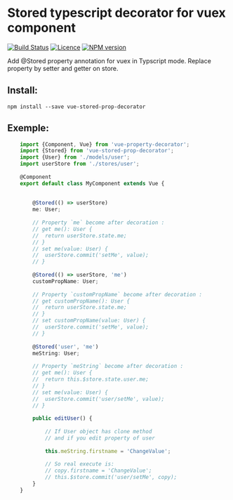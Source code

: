 # Stored typescript decorator for vuex component 

[![Build Status](https://travis-ci.org/GollumJS/vue-stored-prop-decorator.svg?branch=master)](https://travis-ci.org/GollumJS/vue-stored-prop-decorator)
[![Licence](https://img.shields.io/npm/l/vue-stored-prop-decorator.svg?colorB=4B9081)](https://github.com/GollumJS/vue-stored-prop-decorator/blob/master/LICENSE)
[![NPM version](https://img.shields.io/npm/v/vue-stored-prop-decorator.svg)](https://www.npmjs.com/package/vue-stored-prop-decorator)

Add @Stored property annotation for vuex in Typscript mode.
Replace property by setter and getter on store.

## Install:

```
npm install --save vue-stored-prop-decorator
```

## Exemple:

```typescript
	import {Component, Vue} from 'vue-property-decorator';
	import {Stored} from 'vue-stored-prop-decorator';
	import {User} from './models/user';
	import userStore from './stores/user';
	
	@Component
	export default class MyComponent extends Vue {
		
		
		@Stored(() => userStore)
		me: User;
		
		// Property `me` become after decoration : 
		// get me(): User {
		// 	return userStore.state.me;	
		// }
		// set me(value: User) {
		// 	userStore.commit('setMe', value);	
		// }
		
		@Stored(() => userStore, 'me')
		customPropName: User;
		
		// Property `customPropName` become after decoration : 
		// get customPropName(): User {
		// 	return userStore.state.me;	
		// }
		// set customPropName(value: User) {
		// 	userStore.commit('setMe', value);	
		// }
		
		@Stored('user', 'me')
		meString: User;
		
		// Property `meString` become after decoration : 
		// get me(): User {
		// 	return this.$store.state.user.me;	
		// }
		// set me(value: User) {
		// 	userStore.commit('user/setMe', value);	
		// }
		
		public editUser() {
			
			// If User object has clone method 
			// and if you edit property of user
			 
			this.meString.firstname = 'ChangeValue';
			
			// So real execute is:
			// copy.firstname = 'ChangeValue';
			// this.$store.commit('user/setMe', copy);
		}
	}

```
